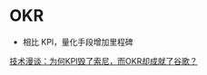 # OKR

- 相比 KPI，量化手段增加里程碑

[技术漫谈：为何KPI毁了索尼，而OKR却成就了谷歌？](https://www.infoq.cn/article/kpi-ruined-sony-while-okr-accomplished-google)
